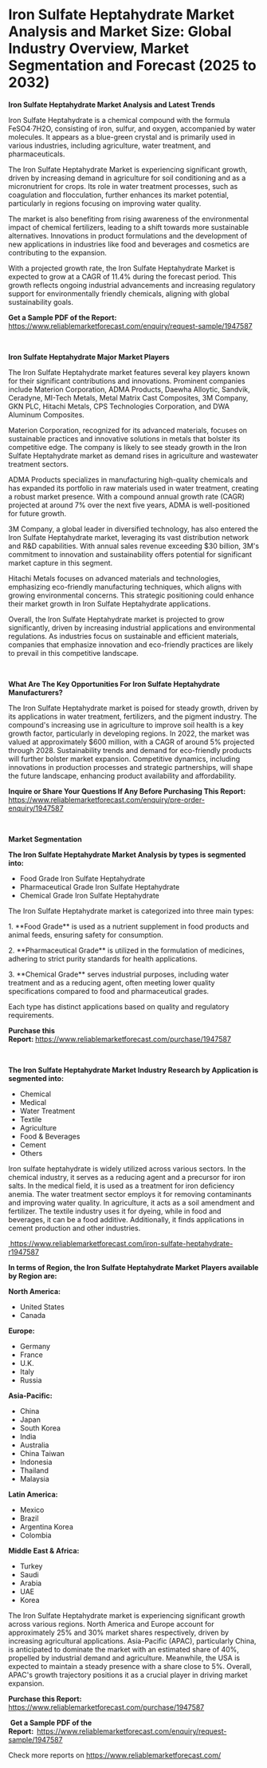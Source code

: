 <p><h1>Iron Sulfate Heptahydrate Market Analysis and Market Size: Global Industry Overview, Market Segmentation and Forecast (2025 to 2032)</h1></p><p><strong>Iron Sulfate Heptahydrate Market Analysis and Latest Trends</strong></p>
<p><p>Iron Sulfate Heptahydrate is a chemical compound with the formula FeSO4·7H2O, consisting of iron, sulfur, and oxygen, accompanied by water molecules. It appears as a blue-green crystal and is primarily used in various industries, including agriculture, water treatment, and pharmaceuticals.</p><p>The Iron Sulfate Heptahydrate Market is experiencing significant growth, driven by increasing demand in agriculture for soil conditioning and as a micronutrient for crops. Its role in water treatment processes, such as coagulation and flocculation, further enhances its market potential, particularly in regions focusing on improving water quality.</p><p>The market is also benefiting from rising awareness of the environmental impact of chemical fertilizers, leading to a shift towards more sustainable alternatives. Innovations in product formulations and the development of new applications in industries like food and beverages and cosmetics are contributing to the expansion.</p><p>With a projected growth rate, the Iron Sulfate Heptahydrate Market is expected to grow at a CAGR of 11.4% during the forecast period. This growth reflects ongoing industrial advancements and increasing regulatory support for environmentally friendly chemicals, aligning with global sustainability goals.</p></p>
<p><strong>Get a Sample PDF of the Report:&nbsp;</strong> <a href="https://www.reliablemarketforecast.com/enquiry/request-sample/1947587?utm_campaign=3194&utm_medium=2&utm_source=Github&utm_content=ia&utm_term=01042025&utm_id=iron-sulfate-heptahydrate">https://www.reliablemarketforecast.com/enquiry/request-sample/1947587</a></p>
<p>&nbsp;</p>
<p><strong>Iron Sulfate Heptahydrate Major Market Players</strong></p>
<p><p>The Iron Sulfate Heptahydrate market features several key players known for their significant contributions and innovations. Prominent companies include Materion Corporation, ADMA Products, Daewha Alloytic, Sandvik, Ceradyne, MI-Tech Metals, Metal Matrix Cast Composites, 3M Company, GKN PLC, Hitachi Metals, CPS Technologies Corporation, and DWA Aluminum Composites. </p><p>Materion Corporation, recognized for its advanced materials, focuses on sustainable practices and innovative solutions in metals that bolster its competitive edge. The company is likely to see steady growth in the Iron Sulfate Heptahydrate market as demand rises in agriculture and wastewater treatment sectors.</p><p>ADMA Products specializes in manufacturing high-quality chemicals and has expanded its portfolio in raw materials used in water treatment, creating a robust market presence. With a compound annual growth rate (CAGR) projected at around 7% over the next five years, ADMA is well-positioned for future growth.</p><p>3M Company, a global leader in diversified technology, has also entered the Iron Sulfate Heptahydrate market, leveraging its vast distribution network and R&D capabilities. With annual sales revenue exceeding $30 billion, 3M's commitment to innovation and sustainability offers potential for significant market capture in this segment.</p><p>Hitachi Metals focuses on advanced materials and technologies, emphasizing eco-friendly manufacturing techniques, which aligns with growing environmental concerns. This strategic positioning could enhance their market growth in Iron Sulfate Heptahydrate applications.</p><p>Overall, the Iron Sulfate Heptahydrate market is projected to grow significantly, driven by increasing industrial applications and environmental regulations. As industries focus on sustainable and efficient materials, companies that emphasize innovation and eco-friendly practices are likely to prevail in this competitive landscape.</p></p>
<p>&nbsp;</p>
<p><strong>What Are The Key Opportunities For Iron Sulfate Heptahydrate Manufacturers?</strong></p>
<p><p>The Iron Sulfate Heptahydrate market is poised for steady growth, driven by its applications in water treatment, fertilizers, and the pigment industry. The compound's increasing use in agriculture to improve soil health is a key growth factor, particularly in developing regions. In 2022, the market was valued at approximately $600 million, with a CAGR of around 5% projected through 2028. Sustainability trends and demand for eco-friendly products will further bolster market expansion. Competitive dynamics, including innovations in production processes and strategic partnerships, will shape the future landscape, enhancing product availability and affordability.</p></p>
<p><strong>Inquire or Share Your Questions If Any Before Purchasing This Report:</strong> <a href="https://www.reliablemarketforecast.com/enquiry/pre-order-enquiry/1947587?utm_campaign=3194&utm_medium=2&utm_source=Github&utm_content=ia&utm_term=01042025&utm_id=iron-sulfate-heptahydrate">https://www.reliablemarketforecast.com/enquiry/pre-order-enquiry/1947587</a></p>
<p>&nbsp;</p>
<p><strong>Market Segmentation</strong></p>
<p><strong>The Iron Sulfate Heptahydrate Market Analysis by types is segmented into:</strong></p>
<p><ul><li>Food Grade Iron Sulfate Heptahydrate</li><li>Pharmaceutical Grade Iron Sulfate Heptahydrate</li><li>Chemical Grade Iron Sulfate Heptahydrate</li></ul></p>
<p><p>The Iron Sulfate Heptahydrate market is categorized into three main types: </p><p>1. **Food Grade** is used as a nutrient supplement in food products and animal feeds, ensuring safety for consumption.  </p><p>2. **Pharmaceutical Grade** is utilized in the formulation of medicines, adhering to strict purity standards for health applications.  </p><p>3. **Chemical Grade** serves industrial purposes, including water treatment and as a reducing agent, often meeting lower quality specifications compared to food and pharmaceutical grades.  </p><p>Each type has distinct applications based on quality and regulatory requirements.</p></p>
<p><strong>Purchase this Report:&nbsp;</strong><a href="https://www.reliablemarketforecast.com/purchase/1947587?utm_campaign=3194&utm_medium=2&utm_source=Github&utm_content=ia&utm_term=01042025&utm_id=iron-sulfate-heptahydrate">https://www.reliablemarketforecast.com/purchase/1947587</a></p>
<p>&nbsp;</p>
<p><strong>The Iron Sulfate Heptahydrate Market Industry Research by Application is segmented into:</strong></p>
<p><ul><li>Chemical</li><li>Medical</li><li>Water Treatment</li><li>Textile</li><li>Agriculture</li><li>Food & Beverages</li><li>Cement</li><li>Others</li></ul></p>
<p><p>Iron sulfate heptahydrate is widely utilized across various sectors. In the chemical industry, it serves as a reducing agent and a precursor for iron salts. In the medical field, it is used as a treatment for iron deficiency anemia. The water treatment sector employs it for removing contaminants and improving water quality. In agriculture, it acts as a soil amendment and fertilizer. The textile industry uses it for dyeing, while in food and beverages, it can be a food additive. Additionally, it finds applications in cement production and other industries.</p></p>
<p><a href="https://www.reliablemarketforecast.com/iron-sulfate-heptahydrate-r1947587?utm_campaign=3194&utm_medium=2&utm_source=Github&utm_content=ia&utm_term=01042025&utm_id=iron-sulfate-heptahydrate">&nbsp;https://www.reliablemarketforecast.com/iron-sulfate-heptahydrate-r1947587</a></p>
<p><strong>In terms of Region, the Iron Sulfate Heptahydrate Market Players available by Region are:</strong></p>
<p>
    <p> <strong> North America: </strong>
        <ul>
            <li>United States</li>
            <li>Canada</li>
        </ul>
        </p> 
    <p> <strong> Europe: </strong>
        <ul>
            <li>Germany</li>
            <li>France</li>
            <li>U.K.</li>
            <li>Italy</li>
            <li>Russia</li>
        </ul>
        </p> 
    <p> <strong> Asia-Pacific: </strong>
        <ul>
            <li>China</li>
            <li>Japan</li>
            <li>South Korea</li>
            <li>India</li>
            <li>Australia</li>
            <li>China Taiwan</li>
            <li>Indonesia</li>
            <li>Thailand</li>
            <li>Malaysia</li>
        </ul>
        </p> 
    <p> <strong> Latin America: </strong>
        <ul>
            <li>Mexico</li>
            <li>Brazil</li>
            <li>Argentina Korea</li>
            <li>Colombia</li>
        </ul>
        </p> 
    <p> <strong> Middle East & Africa: </strong>
        <ul>
            <li>Turkey</li>
            <li>Saudi</li>
            <li>Arabia</li>
            <li>UAE</li>
            <li>Korea</li>
        </ul>
    </p>
    </p>
<p><p>The Iron Sulfate Heptahydrate market is experiencing significant growth across various regions. North America and Europe account for approximately 25% and 30% market shares respectively, driven by increasing agricultural applications. Asia-Pacific (APAC), particularly China, is anticipated to dominate the market with an estimated share of 40%, propelled by industrial demand and agriculture. Meanwhile, the USA is expected to maintain a steady presence with a share close to 5%. Overall, APAC's growth trajectory positions it as a crucial player in driving market expansion.</p></p>
<p><strong>Purchase this Report: </strong><a href="https://www.reliablemarketforecast.com/purchase/1947587?utm_campaign=3194&utm_medium=2&utm_source=Github&utm_content=ia&utm_term=01042025&utm_id=iron-sulfate-heptahydrate">https://www.reliablemarketforecast.com/purchase/1947587</a></p>
<p>&nbsp;<strong>Get a Sample PDF of the Report:&nbsp;&nbsp;</strong><a href="https://www.reliablemarketforecast.com/enquiry/request-sample/1947587?utm_campaign=3194&utm_medium=2&utm_source=Github&utm_content=ia&utm_term=01042025&utm_id=iron-sulfate-heptahydrate">https://www.reliablemarketforecast.com/enquiry/request-sample/1947587</a></p>
<p><strong></strong></p>
<p>Check more reports on <a href="https://www.reliablemarketforecast.com/?utm_campaign=3194&utm_medium=2&utm_source=Github&utm_content=ia&utm_term=01042025&utm_id=iron-sulfate-heptahydrate">https://www.reliablemarketforecast.com/</a></p>